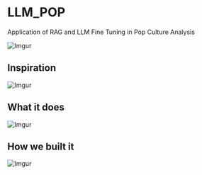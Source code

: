 # LLM_POP
Application of RAG and LLM Fine Tuning in Pop Culture Analysis

![Imgur](https://imgur.com/JCW44ne)

## Inspiration
![Imgur](https://imgur.com/DIrs7nR)

## What it does
![Imgur](https://imgur.com/uRkWRlK)

## How we built it
![Imgur](https://imgur.com/wnCKFh3)

